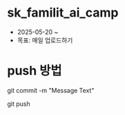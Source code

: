 # sk_familit_ai_camp
- 2025-05-20 ~ 
- 목표: 매일 업로드하기

# push 방법

git commit -m "Message Text"


git push
